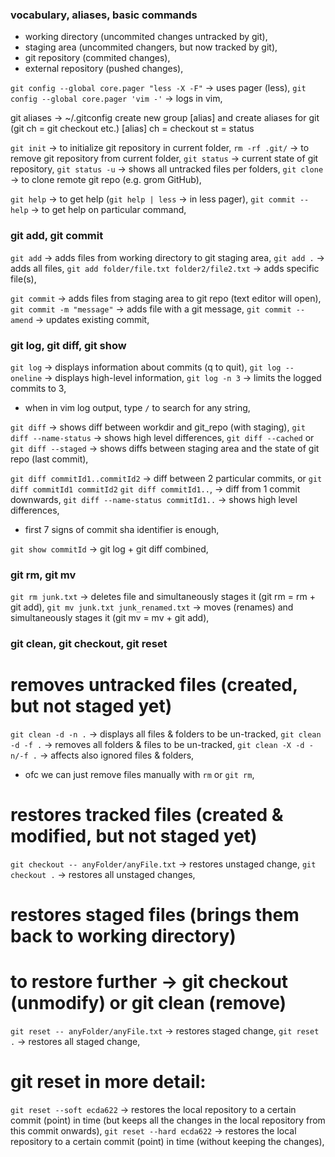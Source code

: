 ### vocabulary, aliases, basic commands

- working directory (uncommited changes untracked by git),
- staging area (uncommited changers, but now tracked by git),
- git repository (commited changes),
- external repository (pushed changes),

`git config --global core.pager "less -X -F"` -> uses pager (less),
`git config --global core.pager 'vim -'` -> logs in vim,

git aliases
-> ~/.gitconfig
create new group [alias] and create aliases for git (git ch = git checkout etc.)
[alias]
        ch = checkout
        st = status

`git init` -> to initialize git repository in current folder,
`rm -rf .git/` -> to remove git repository from current folder,
`git status` -> current state of git repository,
`git status -u` -> shows all untracked files per folders,
`git clone` -> to clone remote git repo (e.g. grom GitHub),

`git help` -> to get help (`git help | less` -> in less pager),
`git commit --help` -> to get help on particular command,

### git add, git commit

`git add` -> adds files from working directory to git staging area,
`git add .` -> adds all files,
`git add folder/file.txt folder2/file2.txt` -> adds specific file(s),

`git commit` -> adds files from staging area to git repo (text editor will open),
`git commit -m "message"` -> adds file with a git message,
`git commit --amend` -> updates existing commit,

### git log, git diff, git show

`git log` -> displays information about commits (q to quit),
`git log --oneline` -> displays high-level information,
`git log -n 3` -> limits the logged commits to 3,
- when in vim log output, type `/` to search for any string,

`git diff` -> shows diff between workdir and git_repo (with staging),
`git diff --name-status` -> shows high level differences,
`git diff --cached` or `git diff --staged` -> shows diffs between staging area and the state of git repo (last commit),

`git diff commitId1..commitId2` -> diff between 2 particular commits,
or `git diff commitId1 commitId2`
`git diff commitId1..`, -> diff from 1 commit downwards,
`git diff --name-status commitId1..` -> shows high level differences,
- first 7 signs of commit sha identifier is enough,

`git show commitId` -> git log + git diff combined,

### git rm, git mv

`git rm junk.txt` -> deletes file and simultaneously stages it (git rm = rm + git add),
`git mv junk.txt junk_renamed.txt` -> moves (renames) and simultaneously stages it (git mv = mv + git add),

### git clean, git checkout, git reset

# removes untracked files (created, but not staged yet)
`git clean -d -n .` -> displays all files & folders to be un-tracked,
`git clean -d -f .` -> removes all folders & files to be un-tracked,
`git clean -X -d -n/-f .` -> affects also ignored files & folders,
- ofc we can just remove files manually with `rm` or `git rm`,
# restores tracked files (created & modified, but not staged yet)
`git checkout -- anyFolder/anyFile.txt` -> restores unstaged change,
`git checkout .` -> restores all unstaged changes,
# restores staged files (brings them back to working directory)
# to restore further -> git checkout (unmodify) or git clean (remove)
`git reset -- anyFolder/anyFile.txt` -> restores staged change,
`git reset .` -> restores all staged change,

# git reset in more detail: 
`git reset --soft ecda622` -> restores the local repository to a certain commit (point) in time (but keeps all the changes in the local repository from this commit onwards),
`git reset --hard ecda622` -> restores the local repository to a certain commit (point) in time (without keeping the changes),